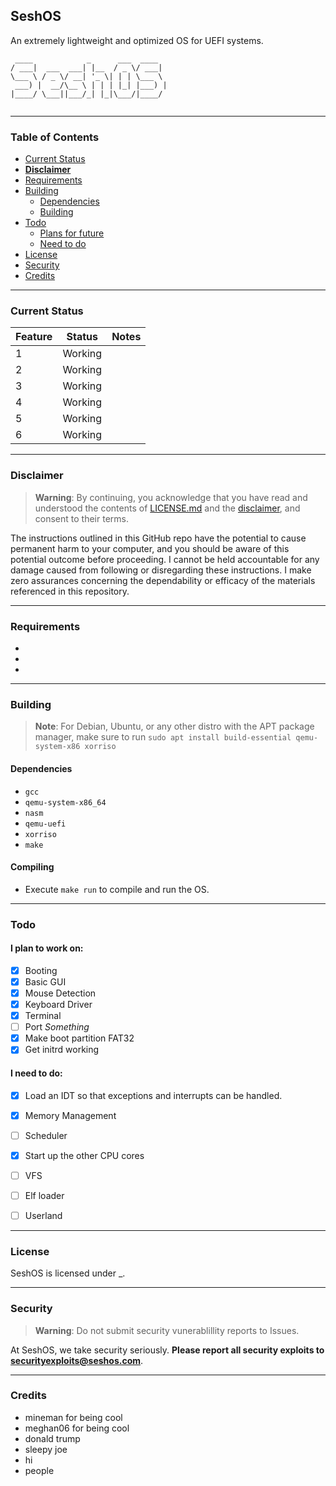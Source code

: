 ## SeshOS
An extremely lightweight and optimized OS for UEFI systems.

```
 ____            _      ___  ____  
/ ___|  ___  ___| |__  / _ \/ ___| 
\___ \ / _ \/ __| '_ \| | | \___ \ 
 ___) |  __/\__ \ | | | |_| |___) |
|____/ \___||___/_| |_|\___/|____/ 
                                   
```

--------------------------------------------------------------------------------------------------------------------------------------------------------

### Table of Contents

- [Current Status](#current-status)
- [**Disclaimer**](#disclaimer)
- [Requirements](#requirements)
- [Building](#building)
  - [Dependencies](#dependencies)
  - [Building](#building)
- [Todo](#todo)
  - [Plans for future](#i-plan-to-work-on)
  - [Need to do](#i-need-to-do)
- [License](#license)
- [Security](#security)
- [Credits](#credits)

--------------------------------------------------------------------------------------------------------------------------------------------------------

### Current Status

| **Feature**        | **Status**           | **Notes**                                                                                     |
|--------------------|----------------------|-----------------------------------------------------------------------------------------------|
| 1               | Working              |                   |
| 2          | Working              |                                      |
| 3    | Working              |                                    |
| 4           | Working              |                                             | 
| 5    | Working              |                                                |
| 6  | Working              |   |
                                                                          


--------------------------------------------------------------------------------------------------------------------------------------------------------

### Disclaimer 

 > **Warning**:  By continuing, you acknowledge that you have read and understood the contents of [LICENSE.md](LICENSE.md) and the [disclaimer](#%EF%B8%8F-disclaimer-%EF%B8%8F), and consent to their terms.

 The instructions outlined in this GitHub repo have the potential to cause permanent harm to your computer, and you should be aware of this potential outcome before proceeding. I cannot be held accountable for any damage caused from following or disregarding these instructions. I make zero assurances concerning the dependability or efficacy of the materials referenced in this repository.

--------------------------------------------------------------------------------------------------------------------------------------------------------

### Requirements
- 
- 
- 



--------------------------------------------------------------------------------------------------------------------------------------------------------

### Building
>**Note**: For Debian, Ubuntu, or any other distro with the APT package manager, make sure to run `sudo apt install build-essential qemu-system-x86 xorriso`

#### Dependencies 
- `gcc`
- `qemu-system-x86_64`
- `nasm`
- `qemu-uefi`
- `xorriso`
- `make`

#### Compiling 
- Execute `make run` to compile and run the OS.

--------------------------------------------------------------------------------------------------------------------------------------------------------

### Todo

#### I plan to work on: 
- [X] Booting 
- [X] Basic GUI 
- [X] Mouse Detection 
- [X] Keyboard Driver
- [X] Terminal
- [ ] Port *Something*
- [X] Make boot partition FAT32
- [X] Get initrd working

#### I need to do:
- [X] Load an IDT so that exceptions and interrupts can be handled.
- [X] Memory Management 
- [ ] Scheduler 
- [X] Start up the other CPU cores
- [ ] VFS
- [ ] Elf loader
- [ ] Userland


--------------------------------------------------------------------------------------------------------------------------------------------------------

### License
SeshOS is licensed under _.

--------------------------------------------------------------------------------------------------------------------------------------------------------

### Security
>**Warning**: Do not submit security vunerablillity reports to Issues.

At SeshOS, we take security seriously. **Please report all security exploits to securityexploits@seshos.com**. 

--------------------------------------------------------------------------------------------------------------------------------------------------------

### Credits

- mineman for being cool
- meghan06 for being cool
- donald trump
- sleepy joe
- hi
- people 






